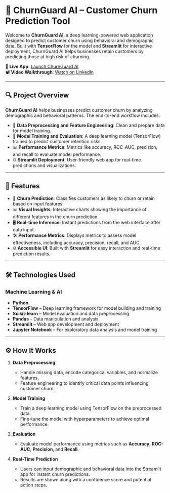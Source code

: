 # 🎯 ChurnGuard AI – Customer Churn Prediction Tool

Welcome to **ChurnGuard AI**, a deep learning-powered web application designed to predict customer churn using behavioral and demographic data. Built with **TensorFlow** for the model and **Streamlit** for interactive deployment, ChurnGuard AI helps businesses retain customers by predicting those at high risk of churning.

🔗 **Live App**: [Launch ChurnGuard AI](https://lnkd.in/gkh8TbGX)  
📽️ **Video Walkthrough**: [Watch on LinkedIn](https://www.linkedin.com/posts/miminchandrank_artificialintelligence-deeplearning-customerchurnprediction-activity-7317052413700386816-9ErY?utm_source=share&utm_medium=member_desktop&rcm=ACoAAFD4aN8BBSizqogKnOr2eBg_WSmXdqUej4w)

---

## 🔍 Project Overview

**ChurnGuard AI** helps businesses predict customer churn by analyzing demographic and behavioral patterns. The end-to-end workflow includes:
- 🧹 **Data Preprocessing and Feature Engineering**: Clean and prepare data for model training.
- 🧠 **Model Training and Evaluation**: A deep learning model (TensorFlow) trained to predict customer retention risks.
- 📊 **Performance Metrics**: Metrics like accuracy, ROC-AUC, precision, and recall to evaluate model performance.
- 🌐 **Streamlit Deployment**: User-friendly web app for real-time predictions and visualizations.

---

## 🧠 Features

- 🔮 **Churn Prediction**: Classifies customers as likely to churn or retain based on input features.
- 📊 **Visual Insights**: Interactive charts showing the importance of different features in the churn prediction.
- 🖥️ **Real-time Inference**: Instant predictions from the web interface after data input.
- 🛠️ **Performance Metrics**: Displays metrics to assess model effectiveness, including accuracy, precision, recall, and AUC.
- 🌐 **Accessible UI**: Built with **Streamlit** for easy interaction and real-time prediction results.

---

## 🛠️ Technologies Used

### **Machine Learning & AI**
- **Python**
- **TensorFlow** – Deep learning framework for model building and training
- **Scikit-learn** – Model evaluation and data preprocessing
- **Pandas** – Data manipulation and analysis
- **Streamlit** – Web app development and deployment
- **Jupyter Notebook** – For exploratory data analysis and model training

---

## ⚙️ How It Works

1. **Data Preprocessing**  
   - Handle missing data, encode categorical variables, and normalize features.
   - Feature engineering to identify critical data points influencing customer churn.

2. **Model Training**  
   - Train a deep learning model using TensorFlow on the preprocessed data.
   - Fine-tune the model with hyperparameters to achieve optimal performance.

3. **Evaluation**  
   - Evaluate model performance using metrics such as **Accuracy**, **ROC-AUC**, **Precision**, and **Recall**.

4. **Real-Time Prediction**  
   - Users can input demographic and behavioral data into the Streamlit app for instant churn predictions.
   - Results are shown along with a confidence score and potential action steps.

